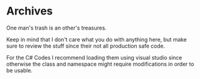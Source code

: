 # Archives
One man's trash is an other's treasures.

Keep in mind that I don't care what you do with anything here, but make sure to review the stuff since their not all production safe code.


For the C# Codes I recommend loading them using visual studio since otherwise the class and namespace might require modifications in order to be usable.
